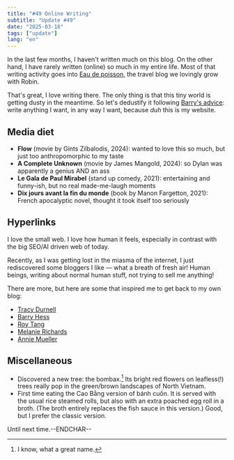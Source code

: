```yaml
---
title: "#49 Online Writing"
subtitle: "Update #49"
date: "2025-03-18"
tags: ["update"]
lang: "en"
---
```


In the last few months, I haven't written much on this blog. On the other hand, I have rarely written (online) so much in my entire life. Most of that writing activity goes into [Eau de poisson](https://eaudepoisson.com/), the travel blog we lovingly grow with Robin.

That's great, I love writing there. The only thing is that this tiny world is getting dusty in the meantime. So let's dedustify it following [Barry's advice](https://bjhess.com/posts/you-re-a-blogger-not-an-essayist): write anything I want, in any way I want, because _duh_ this is my website.

## Media diet

- **Flow** (movie by Gints Zilbalodis, 2024): wanted to love this so much, but just too anthropomorphic to my taste
- **A Complete Unknown** (movie by James Mangold, 2024): so Dylan was apparently a genius AND an ass
- **Le Gala de Paul Mirabel** (stand up comedy, 2021): entertaining and funny-ish, but no real made-me-laugh moments
- **Dix jours avant la fin du monde** (book by Manon Fargetton, 2021): French apocalyptic novel, thought it took itself too seriously

## Hyperlinks

I love the small web. I love how human it feels, especially in contrast with the big SEO/AI driven web of today.

Recently, as I was getting lost in the miasma of the internet, I just rediscovered some bloggers I like — what a breath of fresh air! Human beings, writing about normal human stuff, not trying to sell me anything!

There are more, but here are some that inspired me to get back to my own blog:

- [Tracy Durnell](https://tracydurnell.com/)
- [Barry Hess](https://bjhess.com/)
- [Roy Tang](https://roytang.net/)
- [Melanie Richards](https://melanie-richards.com/)
- [Annie Mueller](https://anniemueller.com/)

## Miscellaneous

- Discovered a new tree: the bombax.[^1] Its bright red flowers on leafless(!) trees really pop in the green/brown landscapes of North Vietnam.
- First time eating the Cao Bằng version of bánh cuốn. It is served with the usual rice steamed rolls, but also with an extra poached egg roll in a broth. (The broth entirely replaces the fish sauce in this version.) Good, but I prefer the classic version.

Until next time.--ENDCHAR--

[^1]: I know, what a great name.

